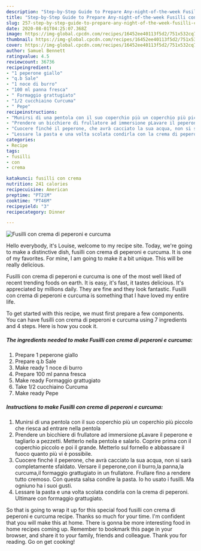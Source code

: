 ```yaml
---
description: "Step-by-Step Guide to Prepare Any-night-of-the-week Fusilli con crema di peperoni e curcuma"
title: "Step-by-Step Guide to Prepare Any-night-of-the-week Fusilli con crema di peperoni e curcuma"
slug: 257-step-by-step-guide-to-prepare-any-night-of-the-week-fusilli-con-crema-di-peperoni-e-curcuma
date: 2020-08-01T04:25:07.368Z
image: https://img-global.cpcdn.com/recipes/16452ee40113f5d2/751x532cq70/fusilli-con-crema-di-peperoni-e-curcuma-recipe-main-photo.jpg
thumbnail: https://img-global.cpcdn.com/recipes/16452ee40113f5d2/751x532cq70/fusilli-con-crema-di-peperoni-e-curcuma-recipe-main-photo.jpg
cover: https://img-global.cpcdn.com/recipes/16452ee40113f5d2/751x532cq70/fusilli-con-crema-di-peperoni-e-curcuma-recipe-main-photo.jpg
author: Samuel Bennett
ratingvalue: 4.5
reviewcount: 36736
recipeingredient:
- "1 peperone giallo"
- "q.b Sale"
- "1 noce di burro"
- "100 ml panna fresca"
- " Formaggio grattugiato"
- "1/2 cucchiaino Curcuma"
- " Pepe"
recipeinstructions:
- "Munirsi di una pentola con il suo coperchio più un coperchio più piccolo che riesca ad entrare nella pentola"
- "Prendere un bicchiere di frullatore ad immersione pLavare il peperone e tagliarlo a pezzetti. Metterlo nella pentola e salarlo. Coprire prima con il coperchio piccolo e poi il grande. Metterlo sul fornello e abbassare il fuoco quanto più vi è possibile."
- "Cuocere finché il peperone, che avrà cacciato la sua acqua, non si sarà completamente sfaldato. Versare il peperone,con il burro,la panna,la curcuma,il formaggio grattugiato in un frullatore. Frullare fino a rendere tutto cremoso. Con questa salsa condire la pasta. Io ho usato i fusilli. Ma ogniuno ha i suoi gusti."
- "Lessare la pasta e una volta scolata condirla con la crema di peperoni. Ultimare con formaggio grattugiato."
categories:
- Recipe
tags:
- fusilli
- con
- crema

katakunci: fusilli con crema 
nutrition: 241 calories
recipecuisine: American
preptime: "PT21M"
cooktime: "PT46M"
recipeyield: "3"
recipecategory: Dinner

---
```



![Fusilli con crema di peperoni e curcuma](https://img-global.cpcdn.com/recipes/16452ee40113f5d2/751x532cq70/fusilli-con-crema-di-peperoni-e-curcuma-recipe-main-photo.jpg)

Hello everybody, it's Louise, welcome to my recipe site. Today, we're going to make a distinctive dish, fusilli con crema di peperoni e curcuma. It is one of my favorites. For mine, I am going to make it a bit unique. This will be really delicious.

Fusilli con crema di peperoni e curcuma is one of the most well liked of recent trending foods on earth. It is easy, it's fast, it tastes delicious. It's appreciated by millions daily. They are fine and they look fantastic. Fusilli con crema di peperoni e curcuma is something that I have loved my entire life.




To get started with this recipe, we must first prepare a few components. You can have fusilli con crema di peperoni e curcuma using 7 ingredients and 4 steps. Here is how you cook it.

<!--inarticleads1-->

##### The ingredients needed to make Fusilli con crema di peperoni e curcuma:

1. Prepare 1 peperone giallo
1. Prepare q.b Sale
1. Make ready 1 noce di burro
1. Prepare 100 ml panna fresca
1. Make ready  Formaggio grattugiato
1. Take 1/2 cucchiaino Curcuma
1. Make ready  Pepe




<!--inarticleads2-->

##### Instructions to make Fusilli con crema di peperoni e curcuma:

1. Munirsi di una pentola con il suo coperchio più un coperchio più piccolo che riesca ad entrare nella pentola
1. Prendere un bicchiere di frullatore ad immersione pLavare il peperone e tagliarlo a pezzetti. Metterlo nella pentola e salarlo. Coprire prima con il coperchio piccolo e poi il grande. Metterlo sul fornello e abbassare il fuoco quanto più vi è possibile.
1. Cuocere finché il peperone, che avrà cacciato la sua acqua, non si sarà completamente sfaldato. Versare il peperone,con il burro,la panna,la curcuma,il formaggio grattugiato in un frullatore. Frullare fino a rendere tutto cremoso. Con questa salsa condire la pasta. Io ho usato i fusilli. Ma ogniuno ha i suoi gusti.
1. Lessare la pasta e una volta scolata condirla con la crema di peperoni. Ultimare con formaggio grattugiato.




So that is going to wrap it up for this special food fusilli con crema di peperoni e curcuma recipe. Thanks so much for your time. I'm confident that you will make this at home. There is gonna be more interesting food in home recipes coming up. Remember to bookmark this page in your browser, and share it to your family, friends and colleague. Thank you for reading. Go on get cooking!
